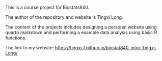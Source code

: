 This is a course project for Biostats840.

The author of the repository and website is Tingxi Long.

The content of the projects includes designing a personal website using quarto markdown and performing a example data analysis using basic R functions.

The link to my website: https://tingxi-l.github.io/biostat840-intro-Tingxi-Long/
